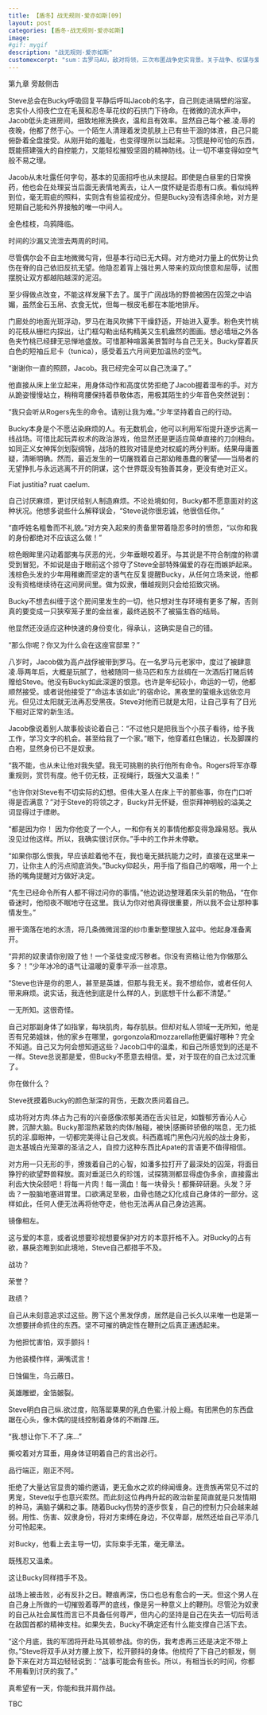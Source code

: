 ```yaml
---
title: 【盾冬】战无规则·爱亦如斯[09]
layout: post
categories: [盾冬-战无规则·爱亦如斯]
image:
#gif: mygif
description: "战无规则·爱亦如斯"
customexcerpt: "sum：古罗马AU，敌对将领，三次布匿战争史实背景。关于战争、权谋与爱。个别章节含有限制级内容，请注意。"
---
```


第九章 旁敲侧击

Steve总会在Bucky呼吸回复平静后呼叫Jacob的名字，自己则走进隔壁的浴室。忠实仆人彻夜伫立在毛茛和忍冬草花纹的石拱门下待命。在微微的流水声中，Jacob低头走进房间，细致地擦洗换衣，温和且有效率。显然自己每个被.凌.辱的夜晚，他都了然于心。一个陌生人清理着发烫肌肤上已有些干涸的体液，自己只能俯卧着全盘接受。从刚开始的羞耻，也变得理所以当起来。习惯是种可怕的东西，既能搭建强大的自控能力，又能轻松摧毁坚固的精神防线。让一切不堪变得如空气般不易之理。

Jacob从未吐露任何字句，基本的见面招呼也从未提起。即使是白昼里的日常换药，他也会在处理妥当后面无表情地离去，让人一度怀疑是否患有口疾。看似纯粹到位，毫无瑕疵的照料，实则含有些监视成分。但是Bucky没有选择余地，对方是短期自己能和外界接触的唯一中间人。

金色桂枝，乌鸦降临。

时间的沙漏又流泄去两周的时间。

尽管偶尔会不自主地微微勾背，但基本行动已无大碍。对方绝对力量上的优势让负伤在脊的自己依旧反抗无望。他隐忍着背上强壮男人带来的双向恨意和屈辱，试图摆脱让双方都越陷越深的泥沼。

至少得做点改变，不能这样发展下去了。属于广阔战场的野兽被困在囚笼之中谄媚，虽然金石玉帛、衣食无忧，但每一根皮毛都在本能地排斥。

门廊处的地面光斑浮动，罗马在海风吹拂下干燥舒适，开始进入夏季。粉色夹竹桃的花枝从栅栏内探出，让门框勾勒出结构精美又生机盎然的图画。想必墙垣之外各色夹竹桃已经肆无忌惮地盛放。可惜那种喧嚣美景暂时与自己无关。Bucky穿着灰白色的短袖丘尼卡（tunica），感受着五六月间更加温热的空气。

“谢谢你一直的照顾，Jacob。我已经完全可以自己洗澡了。”

他直接从床上坐立起来，用身体动作和高度优势拒绝了Jacob握着湿布的手。对方从跪姿慢慢站立，稍稍弯腰保持着恭敬体态，用极其陌生的少年音色突然说到：

“我只会听从Rogers先生的命令。请别让我为难。”少年坚持着自己的行动。

Bucky本身是个不愿沾染麻烦的人。有无数机会，他可以利用军衔提升逐步远离一线战场。可惜比起玩弄权术的政治游戏，他显然还是更适应简单直接的刀剑相向。如同正义女神挥剑划裂绸锦，战场的胜败对错是绝对权威的两分判断。结果毋庸置疑，清晰明确。然而，最近发生的一切屠戮着自己那幼稚愚蠢的奢望——当局者的无望挣扎与永远逃离不开的阴谋，这个世界既没有独善其身，更没有绝对正义。

Fiat justitia? ruat caelum.

自己讨厌麻烦，更讨厌给别人制造麻烦。不论处境如何，Bucky都不愿意面对的这种状况。他想多说些什么解释误会，“Steve说你很忠诚，他很信任你。”

“直呼姓名粗鲁而不礼貌。”对方突入起来的责备里带着隐忍多时的愤怨，“以你和我的身份都绝对不应该这么做！”

棕色眼眸里闪动着鄙夷与厌恶的光，少年垂眼咬着牙。与其说是不符合制度的称谓受到冒犯，不如说是由于眼前这个掠夺了Steve全部特殊偏爱的存在而嫉妒起来。浅棕色头发的少年用稚嫩而坚定的语气在反复提醒Bucky，从任何立场来说，他都没有资格继续待在这间房间里。做为奴隶，僭越规则只会给招致灾祸。

Bucky不想去纠缠于这个房间里发生的一切，他只想对生存环境有更多了解，否则真的要变成一只狭窄笼子里的金丝雀，最终逃脱不了被猫生吞的结局。

他显然还没适应这种快速的身份变化，得承认，这确实是自己的错。

“那么你呢？你又为什么会在这座官邸里？”

八岁时，Jacob做为高卢战俘被带到罗马。在一名罗马元老家中，度过了被肆意凌.辱两年后，大概是玩腻了，他被随同一些马匹和东方丝绸在一次酒后打赌后转赠给Steve。他没有Bucky如此深邃的恨意。也许是年纪较小，命运的一切，他都顺然接受。或者说他接受了“命运本该如此”的宿命论。黑夜里的萤蛾永远依恋月光。但见过太阳就无法再忍受黑夜。Steve对他而已就是太阳，让自己享有了日光下相对正常的新生活。

Jacob像说着别人故事般谈论着自己：“不过他只是把我当个小孩子看待，给予我工作，学习文字的机会。甚至给我了一个家。”眼下，他穿着红色镶边，长及脚踝的白袍，显然身份已不是奴隶。

“我不能，也从未让他对我失望。我无可挑剔的执行他所有命令。Rogers将军亦尊重规则，赏罚有度。他千仞无枝，正视绳行，既强大又温柔！”

“也许你对Steve有不切实际的幻想。但伟大圣人在床上干的那些事，你在门口听得是否满意？”对于Steve的将领之才，Bucky并无怀疑，但崇拜神明般的溢美之词显得过于缥缈。

“都是因为你！ 因为你他变了一个人，一和你有关的事情他都变得急躁易怒。我从没见过他这样。所以，我确实很讨厌你。”手中的工作并未停歇。



“如果你那么恨我，早应该趁着他不在，我也毫无抵抗能力之时，直接在这里来一刀，让你主人的污点彻底消失。”Bucky仰起头，用手指了指自己的咽喉，用一个上扬的嘴角提醒对方做好决定。

“先生已经命令所有人都不得过问你的事情。”他边说边整理着床头前的物品，“在你昏迷时，他彻夜不眠地守在这里。我认为你对他真得很重要，所以我不会让那种事情发生。”

擦干滴落在地的水渍，将几条微微润湿的纱巾重新整理放入盆中。他起身准备离开。

“异邦的奴隶请你别毁了他！一个圣徒变成污秽者。你没有资格让他为你做那么多？！”少年冰冷的语气让温暖的夏季平添一丝凉意。

“Steve也许是你的恩人，甚至是英雄，但那与我无关。我不想给你，或者任何人带来麻烦。说实话，我连他到底是什么样的人，到底想干什么都不清楚。”

一无所知。这很奇怪。

自己对那副身体了如指掌，每块肌肉，每存肌肤。但却对私人领域一无所知，他是否有兄弟姐妹，他的家乡在哪里，gorgonzola和mozzarella他更偏好哪种？完全不知道。自己又为何会想知道这些？Jacob口中的温柔，和自己所感觉到的还是不一样。Steve总说那是爱，但Bucky不愿意去相信。爱，对于现在的自己太过沉重了。



你在做什么？

Steve抚摸着Bucky的颜色渐深的背伤，无数次质问着自己。

成功将对方肉.体占为己有的兴奋感像浓郁美酒在舌尖驻足，如馥郁芳香沁人心脾，沉醉大脑。Bucky那湿热紧致的肉体/触碰，被快|感撕碎骄傲的喘息，无力抵抗的淫.靡眼神，一切都完美得让自己发疯。科西嘉城门黑色闪光般的战士身影，迦太基城白光笼罩的圣洁之人，自控力这种东西比Apate的言语更不值得相信。

对方用一只无形的手，撩拨着自己的心智，如潘多拉打开了最深处的囚笼，将面目狰狞的欲望野兽释放。面对垂涎已久的珍馐，试探猜测都显得虚伪多余，直接露出利齿大快朵颐吧！将每一片肉！每一滴血！每一块骨头！都撕碎研磨。头发？牙齿？一股脑地塞进胃里。口欲满足至极，血骨也随之幻化成自己身体的一部分。这样如此，任何人便无法再将他夺走，他也无法再从自己身边逃离。

镜像相左。

这与爱的本意，或者说想要珍视想要保护对方的本意扞格不入。对Bucky的占有欲，暴戾恣睢到如此境地，Steve自己都措手不及。

战功？

荣誉？

政绩？

自己从未刻意追求过这些。胯下这个黑发俘虏，居然是自己长久以来唯一也是第一次想要拼命抓住的东西。坚不可摧的确定性在鞭刑之后真正通透起来。

为他担忧害怕，双手颤抖！

为他装模作样，满嘴谎言！

日蚀偏生，乌云蔽日。

英雄雕塑，金箔皴裂。

Steve明白自己纵.欲过度，陷落罂粟果的乳白色蜜.汁般上瘾。有团黑色的东西盘踞在心头，像木偶的提线控制着身体的不断蹭.压。

“我.想让你下.不了.床…”

撕咬着对方耳垂，用身体证明着自己的言出必行。

品行端正，刚正不阿。

拒绝了大量达官显贵的婚约邀请，更无鱼水之欢的绯闻缠身。连贵族再常见不过的男宠，Steve似乎也意兴索然。而此刻这位冉冉升起的政治新星简直就是只发情期的种马，满脑子媾和之事。随着Bucky伤势的逐步恢复，自己的控制力只会越来越弱。用性、伤害、奴隶身份，将对方束缚在身边，不仅卑鄙，居然还给自己平添几分可怜起来。

对Bucky，他看上去主导一切，实际束手无策，毫无章法。

既残忍又温柔。

这让Bucky同样措手不及。

战场上被击败，必有反扑之日。鞭痕再深，伤口也总有愈合的一天。但这个男人在自己身上所做的一切摧毁着尊严的底线，像是另一种意义上的鞭刑。尽管沦为奴隶的自己从社会属性而言已不具备任何尊严，但内心的坚持是自己在失去一切后苟活在敌国首都的精神支柱。如果失去，Bucky不确定还有什么能支撑自己活下去。

“这个月底，我的军团将开赴马其顿参战。你的伤，我考虑再三还是决定不带上你。”Steve将双手从对方腰上放下，松开颤抖的身体。他梳捋了下自己的额发，侧卧下来在对方耳边轻轻说到：“战事可能会有些长。所以，有相当长的时间，你都不用看到讨厌的我了。”

真希望有一天，你能和我并肩作战。



TBC
